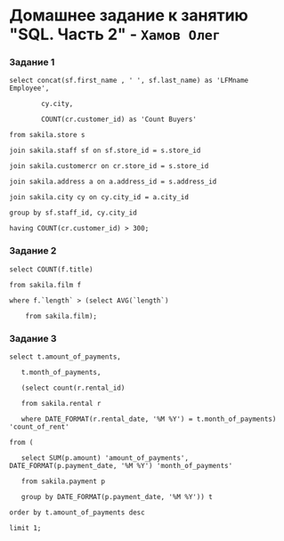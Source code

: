 # Домашнее задание к занятию "SQL. Часть 2" - `Хамов Олег`

### Задание 1

    select concat(sf.first_name , ' ', sf.last_name) as 'LFMname Employee',

	        cy.city,

	        COUNT(cr.customer_id) as 'Count Buyers'
		
    from sakila.store s

    join sakila.staff sf on sf.store_id = s.store_id

    join sakila.customercr on cr.store_id = s.store_id

    join sakila.address a on a.address_id = s.address_id

    join sakila.city cy on cy.city_id = a.city_id

    group by sf.staff_id, cy.city_id

    having COUNT(cr.customer_id) > 300;

### Задание 2

    select COUNT(f.title)

    from sakila.film f
 
    where f.`length` > (select AVG(`length`)
 
        from sakila.film);

### Задание 3

    select t.amount_of_payments,

	   t.month_of_payments,

	   (select count(r.rental_id)

	   from sakila.rental r

	   where DATE_FORMAT(r.rental_date, '%M %Y') = t.month_of_payments) 'count_of_rent'

    from (

       select SUM(p.amount) 'amount_of_payments', DATE_FORMAT(p.payment_date, '%M %Y') 'month_of_payments'
 
       from sakila.payment p
 
       group by DATE_FORMAT(p.payment_date, '%M %Y')) t

    order by t.amount_of_payments desc

    limit 1;
